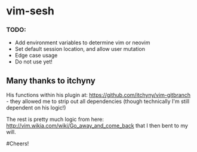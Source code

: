 # vim-sesh

### TODO:
* Add environment variables to determine vim or neovim
* Set default session location, and allow user mutation
* Edge case usage
* Do not use yet!

## Many thanks to itchyny
His functions within his plugin at: https://github.com/itchyny/vim-gitbranch - they allowed me to strip out all dependencies (though technically I'm still dependent on his logic!)

The rest is pretty much logic from here: http://vim.wikia.com/wiki/Go_away_and_come_back that I then bent to my will.

#Cheers!

